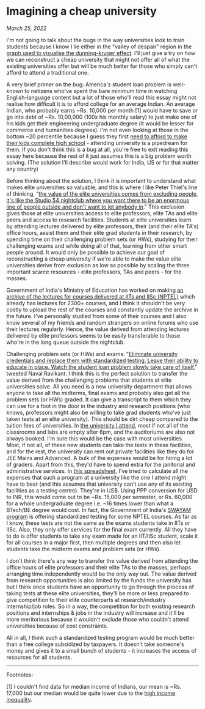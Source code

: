 # Imagining a cheap university

*March 25, 2022*

I'm not going to talk about the bugs in the way universities look to train students because I know I lie either in the &quot;valley of despair&quot; region in the [graph used to visualise the dunning-kruger effect](https://commons.wikimedia.org/wiki/File:Dunning%E2%80%93Kruger_Effect_01.svg). I'll just give a try on how we can reconstruct a cheap university that might not offer all of what the existing universities offer but will be much better for those who simply can&#39;t afford to attend a traditional one.

A very brief primer on the bug: America&#39;s student loan problem is well-known to netizens who&#39;ve spent the bare minimum time in watching English-language content but a lot of those who&#39;ll read this essay might not realise how difficult it is to afford college for an average Indian. An average Indian, who probably earns ~Rs. 10,000 per month [1] would have to save or go into debt of ~Rs. 10,00,000 (100x his monthly salary) to just make one of his kids get their engineering undergraduate degree (it would be lesser for commerce and humanities degrees). I&#39;m not even looking at those in the bottom ~20 percentile because I guess they first [need to afford to make their kids complete high school](http://164.100.24.220/loksabhaquestions/annex/176/AU2108.pdf) - attending university is a pipedream for them. If you don&#39;t think this is a bug at all, you&#39;re free to exit reading this essay here because the rest of it just assumes this is a big problem worth solving. (The solution I&#39;ll describe would work for India, US or for that matter any country)

Before thinking about the solution, I think it is important to understand what makes elite universities so valuable, and this is where I like Peter Thiel&#39;s line of thinking, &quot;[the value of the elite universities comes from excluding people, it&#39;s like the Studio 54 nightclub where you want there to be an enormous line of people outside and don&#39;t want to let anybody in](https://youtu.be/1T-RkxC5pVU).&quot; This exclusion gives those at elite universities access to elite professors, elite TAs and elite peers and access to research facilities. Students at elite universities learn by attending lectures delivered by elite professors, their (and their elite TA&#39;s) office hours, assist them and their elite grad students in their research, by spending time on their challenging problem sets (or HWs), studying for their challenging exams and while doing all of that, learning from other smart people around. It would only be possible to achieve our goal of reconstructing a cheap university if we&#39;re able to make the value elite universities derive from exclusion as low as possible by scaling the three important scarce resources - elite professors, TAs and peers - for the masses.

Government of India&#39;s Ministry of Education has worked on making [an archive of the lectures for courses delivered at IITs and IISc (NPTEL)](https://nptel.ac.in/courses) which already has lectures for 2300+ courses, and I think it shouldn&#39;t be very costly to upload the rest of the courses and constantly update the archive in the future. I&#39;ve personally studied from some of their courses and I also know several of my friends and random strangers on online forums who use their lectures regularly. Hence, the value derived from attending lectures delivered by elite professors seems to be easily transferable to those who&#39;re in the long queue outside the nightclub.

Challenging problem sets (or HWs) and exams: &quot;[Eliminate university credentials and replace them with standardized testing. Leave their ability to educate in place. Watch the student loan problem slowly take care of itself](https://twitter.com/naval/status/1404508591193612289),&quot; tweeted Naval Ravikant. I think this is the perfect solution to transfer the value derived from the challenging problems that students at elite universities solve. All you need is a new university department that allows anyone to take all the midterms, final exams and probably also get all the problem sets (or HWs) graded. It can give a transcript to them which they can use for a foot in the door in the industry and research positions (who knows, professors might also be willing to take grad students who&#39;ve just taken tests at an elite university). This should be dirt cheap compared to the tuition fees of universities. In [the university I attend](https://illinois.edu/), most if not all of the classrooms and labs are empty after 6pm, and the auditoriums are also not always booked. I&#39;m sure this would be the case with most universities. Most, if not all, of these new students can take the tests in these facilities, and for the rest, the university can rent out private facilities like they do for JEE Mains and Advanced. A bulk of the expenses would be for hiring a lot of graders. Apart from this, they&#39;d have to spend extra for the janitorial and administrative services. In [this spreadsheet](https://docs.google.com/spreadsheets/d/1hpqGhBW1wZk9odPy9Go6Kazp-4EMsFjwNQXiKSk-KVs/edit?usp=sharing), I&#39;ve tried to calculate all the expenses that such a program at a university like the one I attend might have to bear (and this assumes that university can’t use any of its existing facilities as a testing centre). They&#39;re in US$. Using PPP conversion for USD to INR, this would come out to be ~Rs. 15,000 per semester, or Rs. 60,000 for a whole undergraduate degree i.e. ~16 times lower than what a BTech/BE degree would cost. In fact, the Government of India&#39;s [SWAYAM program](https://swayam.gov.in/nc_details/NPTEL) is offering standardized testing for some NPTEL courses. As far as I know, these tests are not the same as the exams students take in IITs or IISc. Also, they only offer services for the final exam currently. All they have to do is offer students to take any exam made for an IIT/IISc student, scale it for all courses in a major first, then multiple degrees and then also let students take the midterm exams and problem sets (or HWs).

I don&#39;t think there&#39;s any way to transfer the value derived from attending the office hours of elite professors and their elite TAs to the masses, perhaps arranging time independently would be the only way out. The value derived from research opportunities is also limited by the funds the university has but I think once students have an opportunity to go through the process of taking tests at these elite universities, they&#39;ll be more or less prepared to give competition to their elite counterparts at research/industry internship/job roles. So in a way, the competition for both existing research positions and internships &amp; jobs in the industry will increase and it&#39;ll be more meritorious because it wouldn&#39;t exclude those who couldn&#39;t attend universities because of cost constraints.

All in all, I think such a standardized testing program would be much better than a free college subsidized by taxpayers. It doesn&#39;t take someone&#39;s money and gives it to a small bunch of students - it increases the access of resources for all students.

<hr>

Footnotes:

[1] I couldn&#39;t find data for median income of Indians, our mean is ~Rs. 17,000 but our median would be quite lower due to the [high income inequality](https://www.cnbctv18.com/economy/india-among-most-unequal-nations-top-1-of-population-holds-22-of-national-income-report-11737272.htm).
